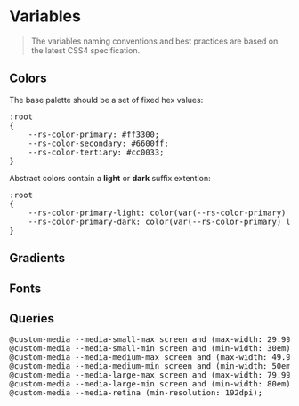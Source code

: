 Variables
=========

> The variables naming conventions and best practices are based on the latest CSS4 specification.


Colors
------

The base palette should be a set of fixed hex values:

<pre>
:root
{
	--rs-color-primary: #ff3300;
	--rs-color-secondary: #6600ff;
	--rs-color-tertiary: #cc0033;
}
</pre>

Abstract colors contain a **light** or **dark** suffix extention:

<pre>
:root
{
	--rs-color-primary-light: color(var(--rs-color-primary) l(60%));
	--rs-color-primary-dark: color(var(--rs-color-primary) l(40%));
}
</pre>


Gradients
---------


Fonts
-----


Queries
-------

<pre>
@custom-media --media-small-max screen and (max-width: 29.999em);
@custom-media --media-small-min screen and (min-width: 30em);
@custom-media --media-medium-max screen and (max-width: 49.999em);
@custom-media --media-medium-min screen and (min-width: 50em);
@custom-media --media-large-max screen and (max-width: 79.999em);
@custom-media --media-large-min screen and (min-width: 80em);
@custom-media --media-retina (min-resolution: 192dpi);
</pre>
